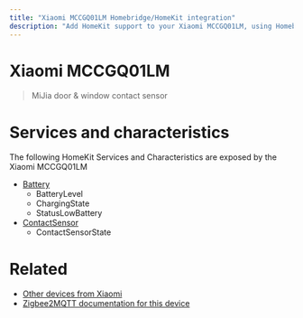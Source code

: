```yaml
---
title: "Xiaomi MCCGQ01LM Homebridge/HomeKit integration"
description: "Add HomeKit support to your Xiaomi MCCGQ01LM, using Homebridge, Zigbee2MQTT and homebridge-z2m."
---
```

<!---
This file has been GENERATED using src/docgen/docgen.ts
DO NOT EDIT THIS FILE MANUALLY!
-->
# Xiaomi MCCGQ01LM
> MiJia door & window contact sensor


# Services and characteristics
The following HomeKit Services and Characteristics are exposed by
the Xiaomi MCCGQ01LM

* [Battery](../../battery.md)
  * BatteryLevel
  * ChargingState
  * StatusLowBattery
* [ContactSensor](../../sensors.md)
  * ContactSensorState


# Related
* [Other devices from Xiaomi](../index.md#xiaomi)
* [Zigbee2MQTT documentation for this device](https://www.zigbee2mqtt.io/devices/MCCGQ01LM.html)